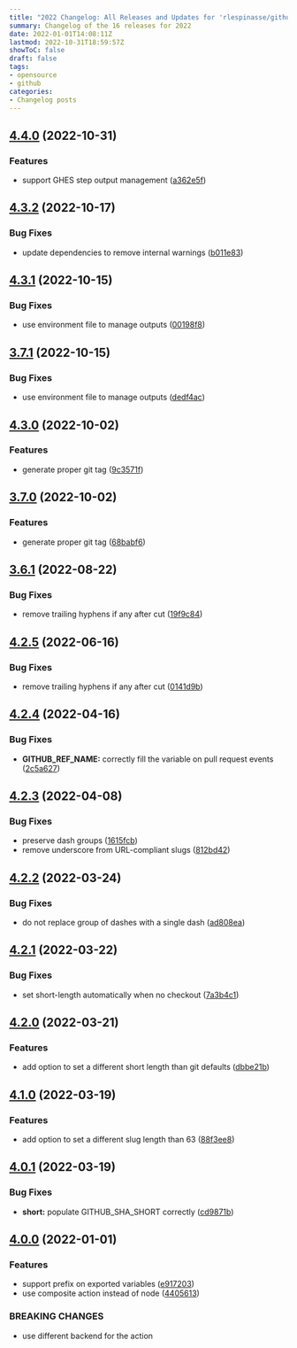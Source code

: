 ```yaml
---
title: "2022 Changelog: All Releases and Updates for 'rlespinasse/github-slug-action'"
summary: Changelog of the 16 releases for 2022
date: 2022-01-01T14:08:11Z
lastmod: 2022-10-31T18:59:57Z
showToC: false
draft: false
tags:
- opensource
- github
categories:
- Changelog posts
---
```

## [4.4.0](https://github.com/rlespinasse/github-slug-action/compare/v4.3.2...v4.4.0) (2022-10-31)


### Features

* support GHES step output management ([a362e5f](https://github.com/rlespinasse/github-slug-action/commit/a362e5fb42057a3a23a62218b050838f1bacca5d))



## [4.3.2](https://github.com/rlespinasse/github-slug-action/compare/v4.3.1...v4.3.2) (2022-10-17)


### Bug Fixes

* update dependencies to remove internal warnings ([b011e83](https://github.com/rlespinasse/github-slug-action/commit/b011e83cf8cb29e22dda828db30586691ae164e4))



## [4.3.1](https://github.com/rlespinasse/github-slug-action/compare/v4.3.0...v4.3.1) (2022-10-15)


### Bug Fixes

* use environment file to manage outputs ([00198f8](https://github.com/rlespinasse/github-slug-action/commit/00198f89920d4454e37e4b27af2b7a8eba79c530))



## [3.7.1](https://github.com/rlespinasse/github-slug-action/compare/v3.7.0...v3.7.1) (2022-10-15)


### Bug Fixes

* use environment file to manage outputs ([dedf4ac](https://github.com/rlespinasse/github-slug-action/commit/dedf4ac5bbb50aeb6992c8323d2862843079f1b4))



## [4.3.0](https://github.com/rlespinasse/github-slug-action/compare/v4.2.5...v4.3.0) (2022-10-02)


### Features

* generate proper git tag ([9c3571f](https://github.com/rlespinasse/github-slug-action/commit/9c3571fd3dba541bfdaebc001482a49a1c1f136a))



## [3.7.0](https://github.com/rlespinasse/github-slug-action/compare/v3.6.1...v3.7.0) (2022-10-02)


### Features

* generate proper git tag ([68babf6](https://github.com/rlespinasse/github-slug-action/commit/68babf69b34f4c4b556ea350616c5408d627937e))



## [3.6.1](https://github.com/rlespinasse/github-slug-action/compare/3.6.0...3.6.1) (2022-08-22)


### Bug Fixes

* remove trailing hyphens if any after cut ([19f9c84](https://github.com/rlespinasse/github-slug-action/commit/19f9c84ac61b17071a3cfc4ae984ac0e2ba1cdae))



## [4.2.5](https://github.com/rlespinasse/github-slug-action/compare/4.2.4...4.2.5) (2022-06-16)


### Bug Fixes

* remove trailing hyphens if any after cut ([0141d9b](https://github.com/rlespinasse/github-slug-action/commit/0141d9b38d1f21c3b3de63229e20b7b0ad7ef0f4))



## [4.2.4](https://github.com/rlespinasse/github-slug-action/compare/4.2.3...4.2.4) (2022-04-16)


### Bug Fixes

* **GITHUB_REF_NAME:** correctly fill the variable on pull request events ([2c5a627](https://github.com/rlespinasse/github-slug-action/commit/2c5a6278614844fde520a26c2b4d2f0ff93211bb))



## [4.2.3](https://github.com/rlespinasse/github-slug-action/compare/4.2.2...4.2.3) (2022-04-08)


### Bug Fixes

* preserve dash groups ([1615fcb](https://github.com/rlespinasse/github-slug-action/commit/1615fcb48b5315152b3733b7bed1a9f5dfada6e3))
* remove underscore from URL-compliant slugs ([812bd42](https://github.com/rlespinasse/github-slug-action/commit/812bd42f949c47e86a2d7402403fbaf32a2f8abb))



## [4.2.2](https://github.com/rlespinasse/github-slug-action/compare/4.2.1...4.2.2) (2022-03-24)


### Bug Fixes

* do not replace group of dashes with a single dash ([ad808ea](https://github.com/rlespinasse/github-slug-action/commit/ad808ea8b29ef8666287403953bec2f1607dfb97))



## [4.2.1](https://github.com/rlespinasse/github-slug-action/compare/4.2.0...4.2.1) (2022-03-22)


### Bug Fixes

* set short-length automatically when no checkout ([7a3b4c1](https://github.com/rlespinasse/github-slug-action/commit/7a3b4c1766ad8e6d23ab37d33417392509ff84e2))



## [4.2.0](https://github.com/rlespinasse/github-slug-action/compare/4.1.0...4.2.0) (2022-03-21)


### Features

* add option to set a different short length than git defaults ([dbbe21b](https://github.com/rlespinasse/github-slug-action/commit/dbbe21b72b96929fe6e67275c332f43599b31274))



## [4.1.0](https://github.com/rlespinasse/github-slug-action/compare/4.0.1...4.1.0) (2022-03-19)


### Features

* add option to set a different slug length than 63 ([88f3ee8](https://github.com/rlespinasse/github-slug-action/commit/88f3ee8f6f5d1955de92f1fe2fdb301fd40207c6))



## [4.0.1](https://github.com/rlespinasse/github-slug-action/compare/4.0.0...4.0.1) (2022-03-19)


### Bug Fixes

* **short:** populate GITHUB_SHA_SHORT correctly ([cd9871b](https://github.com/rlespinasse/github-slug-action/commit/cd9871b66e11e9562e3f72469772fe100be4c95a))



## [4.0.0](https://github.com/rlespinasse/github-slug-action/compare/3.6.0...4.0.0) (2022-01-01)


### Features

* support prefix on exported variables ([e917203](https://github.com/rlespinasse/github-slug-action/commit/e91720375fabdc429de28c07771ae4c5c45bf474))
* use composite action instead of node ([4405613](https://github.com/rlespinasse/github-slug-action/commit/4405613430a36050b4b8f92bc56482ca7ad87417))


### BREAKING CHANGES

* use different backend for the action



